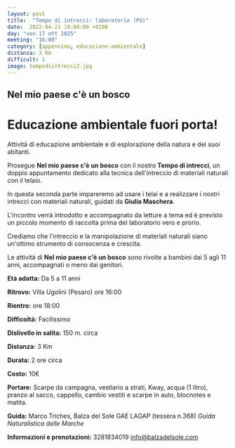 ```yaml
---
layout: post
title:  "Tempo di intrecci: laboratorio (PU)"
date:  2022-04-21 19:00:00 +0100
day: "ven 17 ott 2025"
meeting: "16:00"
category: [appennino, educazione-ambientale]
distanza: 3 Km
difficult: 1
image: tempodiintrecci2.jpg
---
```


## Nel mio paese c'è un bosco

# Educazione ambientale fuori porta! 

Attività di educazione ambientale e di esplorazione della natura e dei suoi abitanti.

Prosegue **Nel mio paese c'è un bosco** con il nostro **Tempo di intrecci**, un doppio appuntamento dedicato alla tecnica dell'intreccio di materiali naturali con il telaio.

In questa seconda parte impareremo ad usare i telai e a realizzare i nostri intrecci con materiali naturali, guidati da **Giulia Maschera**.

L'incontro verrà introdotto e accompagnato da letture a tema ed è previsto un piccolo momento di raccolta prima del laboratorio vero e prorio.

Crediamo che l'intreccio e la manipolazione di materiali naturali siano un'ottimo strumento di consocenza e crescita.

Le attività di **Nel mio paese c'è un bosco** sono rivolte a bambini dai 5 agli 11 anni, accompagnati o meno dai genitori.


**Età adatta:** Da 5 a 11 anni 

**Ritrovo:** Villa Ugolini (Pesaro) ore 16:00 

**Rientro:** ore 18:00

**Difficoltà:** Facilissimo 

**Dislivello in salita:**  150 m. circa

**Distanza:** 3 Km

**Durata:** 2 ore circa

**Costo:** 10€ 

**Portare:** Scarpe da campagna, vestiario a strati, Kway, acqua (1 litro), pranzo al sacco, cappello, cambio vestiti e scarpe in auto, blocnotes e matita. 

**Guida:** Marco Triches, Balza del Sole GAE LAGAP (tessera n.368)
*Guida Naturalistica delle Marche*

**Informazioni e prenotazioni:** 3281834019 info@balzadelsole.com
